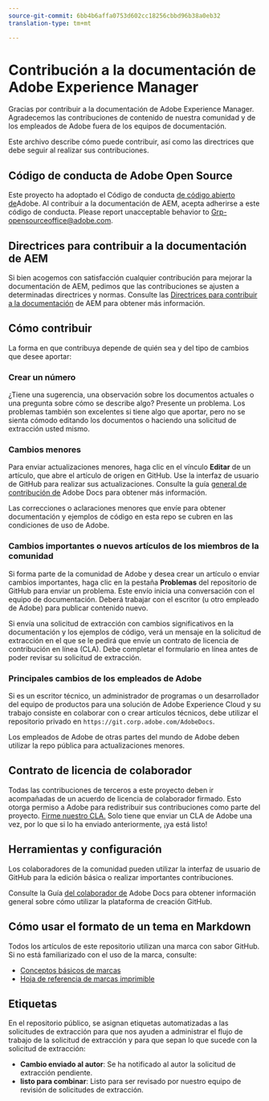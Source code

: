 ```yaml
---
source-git-commit: 6bb4b6affa0753d602cc18256cbbd96b38a0eb32
translation-type: tm+mt

---
```

# Contribución a la documentación de Adobe Experience Manager

Gracias por contribuir a la documentación de Adobe Experience Manager. Agradecemos las contribuciones de contenido de nuestra comunidad y de los empleados de Adobe fuera de los equipos de documentación.

Este archivo describe cómo puede contribuir, así como las directrices que debe seguir al realizar sus contribuciones.

## Código de conducta de Adobe Open Source

Este proyecto ha adoptado el Código de conducta [de código abierto de](code-of-conduct.md)Adobe. Al contribuir a la documentación de AEM, acepta adherirse a este código de conducta. Please report unacceptable behavior to [Grp-opensourceoffice@adobe.com](mailto:Grp-opensourceoffice@adobe.com).

## Directrices para contribuir a la documentación de AEM

Si bien acogemos con satisfacción cualquier contribución para mejorar la documentación de AEM, pedimos que las contribuciones se ajusten a determinadas directrices y normas. Consulte las [Directrices para contribuir a la documentación](guidelines.md) de AEM para obtener más información.

## Cómo contribuir

La forma en que contribuya depende de quién sea y del tipo de cambios que desee aportar:

### Crear un número

¿Tiene una sugerencia, una observación sobre los documentos actuales o una pregunta sobre cómo se describe algo? Presente un problema. Los problemas también son excelentes si tiene algo que aportar, pero no se sienta cómodo editando los documentos o haciendo una solicitud de extracción usted mismo.

### Cambios menores

Para enviar actualizaciones menores, haga clic en el vínculo **Editar** de un artículo, que abre el artículo de origen en GitHub. Use la interfaz de usuario de GitHub para realizar sus actualizaciones. Consulte la guía [general de contribución de](https://docs.adobe.com/help/en/contributor/contributor-guide/introduction.html) Adobe Docs para obtener más información.

Las correcciones o aclaraciones menores que envíe para obtener documentación y ejemplos de código en esta repo se cubren en las condiciones de uso de Adobe.

### Cambios importantes o nuevos artículos de los miembros de la comunidad

Si forma parte de la comunidad de Adobe y desea crear un artículo o enviar cambios importantes, haga clic en la pestaña **Problemas** del repositorio de GitHub para enviar un problema. Este envío inicia una conversación con el equipo de documentación. Deberá trabajar con el escritor (u otro empleado de Adobe) para publicar contenido nuevo.

Si envía una solicitud de extracción con cambios significativos en la documentación y los ejemplos de código, verá un mensaje en la solicitud de extracción en el que se le pedirá que envíe un contrato de licencia de contribución en línea (CLA). Debe completar el formulario en línea antes de poder revisar su solicitud de extracción.

### Principales cambios de los empleados de Adobe

Si es un escritor técnico, un administrador de programas o un desarrollador del equipo de productos para una solución de Adobe Experience Cloud y su trabajo consiste en colaborar con o crear artículos técnicos, debe utilizar el repositorio privado en `https://git.corp.adobe.com/AdobeDocs`.

Los empleados de Adobe de otras partes del mundo de Adobe deben utilizar la repo pública para actualizaciones menores.

## Contrato de licencia de colaborador

Todas las contribuciones de terceros a este proyecto deben ir acompañadas de un acuerdo de licencia de colaborador firmado. Esto otorga permiso a Adobe para redistribuir sus contribuciones como parte del proyecto. [Firme nuestro CLA.](https://opensource.adobe.com/cla.html) Solo tiene que enviar un CLA de Adobe una vez, por lo que si lo ha enviado anteriormente, ¡ya está listo!

## Herramientas y configuración

Los colaboradores de la comunidad pueden utilizar la interfaz de usuario de GitHub para la edición básica o realizar importantes contribuciones.

Consulte la Guía [del colaborador de](https://docs.adobe.com/help/en/contributor/contributor-guide/introduction.html) Adobe Docs para obtener información general sobre cómo utilizar la plataforma de creación GitHub.

## Cómo usar el formato de un tema en Markdown

Todos los artículos de este repositorio utilizan una marca con sabor GitHub. Si no está familiarizado con el uso de la marca, consulte:

* [Conceptos básicos de marcas](https://help.github.com/articles/getting-started-with-writing-and-formatting-on-github/)
* [Hoja de referencia de marcas imprimible](https://guides.github.com/pdfs/markdown-cheatsheet-online.pdf)

## Etiquetas

En el repositorio público, se asignan etiquetas automatizadas a las solicitudes de extracción para que nos ayuden a administrar el flujo de trabajo de la solicitud de extracción y para que sepan lo que sucede con la solicitud de extracción:

* **Cambio enviado al autor**: Se ha notificado al autor la solicitud de extracción pendiente.
* **listo para combinar**: Listo para ser revisado por nuestro equipo de revisión de solicitudes de extracción.
